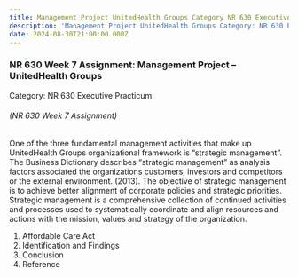 ```yaml
---
title: Management Project UnitedHealth Groups Category NR 630 Executive Practicum
description: 'Management Project UnitedHealth Groups Category: NR 630 Executive Practicum'
date: 2024-08-30T21:00:00.000Z
---
```


### NR 630 Week 7 Assignment: Management Project – UnitedHealth Groups

Category: NR 630 Executive Practicum

###### (NR 630 Week 7 Assignment)

One of the three fundamental management activities that make up UnitedHealth Groups organizational framework is “strategic management”. The Business Dictionary describes “strategic management” as analysis factors associated the organizations customers, investors and competitors or the external environment. (2013). The objective of strategic management is to achieve better alignment of corporate policies and strategic priorities. Strategic management is a comprehensive collection of continued activities and processes used to systematically coordinate and align resources and actions with the mission, values and strategy of the organization.

1. Affordable Care Act
2. Identification and Findings
3. Conclusion
4. Reference
